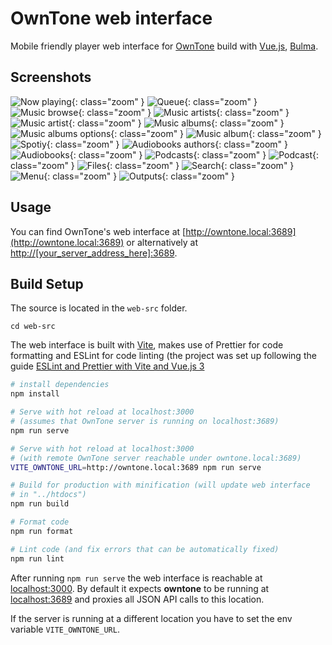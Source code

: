 # OwnTone web interface

Mobile friendly player web interface for [OwnTone](http://owntone.github.io/owntone-server/) build
with [Vue.js](https://vuejs.org), [Bulma](http://bulma.io).

## Screenshots

![Now playing](images/screenshot-now-playing.png){: class="zoom" }
![Queue](images/screenshot-queue.png){: class="zoom" }
![Music browse](images/screenshot-music-browse.png){: class="zoom" }
![Music artists](images/screenshot-music-artists.png){: class="zoom" }
![Music artist](images/screenshot-music-artist.png){: class="zoom" }
![Music albums](images/screenshot-music-albums.png){: class="zoom" }
![Music albums options](images/screenshot-music-albums-options.png){: class="zoom" }
![Music album](images/screenshot-music-album.png){: class="zoom" }
![Spotiy](images/screenshot-music-spotify.png){: class="zoom" }
![Audiobooks authors](images/screenshot-audiobooks-authors.png){: class="zoom" }
![Audiobooks](images/screenshot-audiobooks-books.png){: class="zoom" }
![Podcasts](images/screenshot-podcasts.png){: class="zoom" }
![Podcast](images/screenshot-podcast.png){: class="zoom" }
![Files](images/screenshot-files.png){: class="zoom" }
![Search](images/screenshot-search.png){: class="zoom" }
![Menu](images/screenshot-menu.png){: class="zoom" }
![Outputs](images/screenshot-outputs.png){: class="zoom" }


## Usage

You can find OwnTone's web interface at [http://owntone.local:3689](http://owntone.local:3689)
or alternatively at [http://[your_server_address_here]:3689](http://[your_server_address_here]:3689).


## Build Setup

The source is located in the `web-src` folder.

```
cd web-src
```

The web interface is built with [Vite](https://vitejs.dev/), makes use of Prettier for code formatting
and ESLint for code linting (the project was set up following the guide [ESLint and Prettier with Vite and Vue.js 3](https://vueschool.io/articles/vuejs-tutorials/eslint-and-prettier-with-vite-and-vue-js-3/)

``` bash
# install dependencies
npm install

# Serve with hot reload at localhost:3000
# (assumes that OwnTone server is running on localhost:3689)
npm run serve

# Serve with hot reload at localhost:3000
# (with remote OwnTone server reachable under owntone.local:3689)
VITE_OWNTONE_URL=http://owntone.local:3689 npm run serve

# Build for production with minification (will update web interface
# in "../htdocs")
npm run build

# Format code
npm run format

# Lint code (and fix errors that can be automatically fixed)
npm run lint
```

After running `npm run serve` the web interface is reachable at [localhost:3000](http://localhost:3000).
By default it expects **owntone** to be running at [localhost:3689](http://localhost:3689) and proxies all
JSON API calls to this location.

If the server is running at a different location you have to set the env variable `VITE_OWNTONE_URL`.
